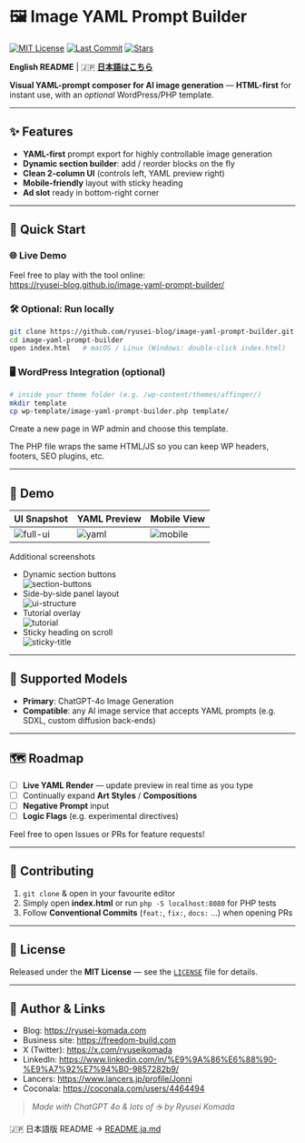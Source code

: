 # 🖼️ Image YAML Prompt Builder
[![MIT License](https://img.shields.io/badge/license-MIT-blue.svg)](LICENSE)
[![Last Commit](https://img.shields.io/github/last-commit/ryusei-blog/image-yaml-prompt-builder.svg)](../../commits/main)
[![Stars](https://img.shields.io/github/stars/ryusei-blog/image-yaml-prompt-builder?style=social)](../../stargazers)

**English README** | 🇯🇵 **[日本語はこちら](README.ja.md)**

**Visual YAML-prompt composer for AI image generation** — **HTML-first** for instant use, with an *optional* WordPress/PHP template.

---

## ✨ Features
- **YAML-first** prompt export for highly controllable image generation  
- **Dynamic section builder**: add / reorder blocks on the fly  
- **Clean 2-column UI** (controls left, YAML preview right)  
- **Mobile-friendly** layout with sticky heading  
- **Ad slot** ready in bottom-right corner  

---

## 🚀 Quick Start

### 🌐 Live Demo  
Feel free to play with the tool online:  
https://ryusei-blog.github.io/image-yaml-prompt-builder/

### 🛠️ Optional: Run locally
```bash
git clone https://github.com/ryusei-blog/image-yaml-prompt-builder.git
cd image-yaml-prompt-builder
open index.html   # macOS / Linux (Windows: double-click index.html)
```

### 🖥️ WordPress Integration (optional)
```bash
# inside your theme folder (e.g. /wp-content/themes/affinger/)
mkdir template
cp wp-template/image-yaml-prompt-builder.php template/
```

Create a new page in WP admin and choose this template.

The PHP file wraps the same HTML/JS so you can keep WP headers, footers, SEO plugins, etc.

---

## 📸 Demo
| UI Snapshot | YAML Preview | Mobile View |
|-------------|--------------|-------------|
| ![full-ui](https://ryusei-komada.com/wp-content/uploads/2025/04/4959873bc5667520cb27ac817a33504a.webp) | ![yaml](https://ryusei-komada.com/wp-content/uploads/2025/04/0b8d9f2c0f5369e0ff8a982deec41103.webp) | ![mobile](https://ryusei-komada.com/wp-content/uploads/2025/04/c98615228f9320929b3c62bbd084b909.webp) |

Additional screenshots  
- Dynamic section buttons  
  ![section-buttons](https://ryusei-komada.com/wp-content/uploads/2025/04/92213c79f33afe093d58edbe2610667a.webp)  
- Side-by-side panel layout  
  ![ui-structure](https://ryusei-komada.com/wp-content/uploads/2025/04/98836661ee3b79a65964aba13c977d93.webp)  
- Tutorial overlay  
  ![tutorial](https://ryusei-komada.com/wp-content/uploads/2025/04/adc9c585b6087881f0ce79af7cd8b4f9.webp)  
- Sticky heading on scroll  
  ![sticky-title](https://ryusei-komada.com/wp-content/uploads/2025/04/120db295a75477a874093ea921208575.webp)

---

## 🤖 Supported Models
- **Primary**: ChatGPT-4o Image Generation  
- **Compatible**: any AI image service that accepts YAML prompts (e.g. SDXL, custom diffusion back-ends)

---

## 🗺️ Roadmap
- [ ] **Live YAML Render** — update preview in real time as you type  
- [ ] Continually expand **Art Styles** / **Compositions**  
- [ ] **Negative Prompt** input  
- [ ] **Logic Flags** (e.g. experimental directives)

Feel free to open Issues or PRs for feature requests!

---

## 🤝 Contributing
1. `git clone` & open in your favourite editor  
2. Simply open **index.html** or run `php -S localhost:8080` for PHP tests  
3. Follow **Conventional Commits** (`feat:`, `fix:`, `docs:` …) when opening PRs

---

## 📄 License
Released under the **MIT License** — see the [`LICENSE`](LICENSE) file for details.

---

## 🔗 Author & Links
- Blog: <https://ryusei-komada.com>  
- Business site: <https://freedom-build.com>  
- X (Twitter): <https://x.com/ryuseikomada>  
- LinkedIn: <https://www.linkedin.com/in/%E9%9A%86%E6%88%90-%E9%A7%92%E7%94%B0-9857282b9/>  
- Lancers: <https://www.lancers.jp/profile/Jonni>  
- Coconala: <https://coconala.com/users/4464494>

> *Made with ChatGPT 4o & lots of ☕ by Ryusei Komada*

🇯🇵 日本語版 README → [README.ja.md](README.ja.md)
